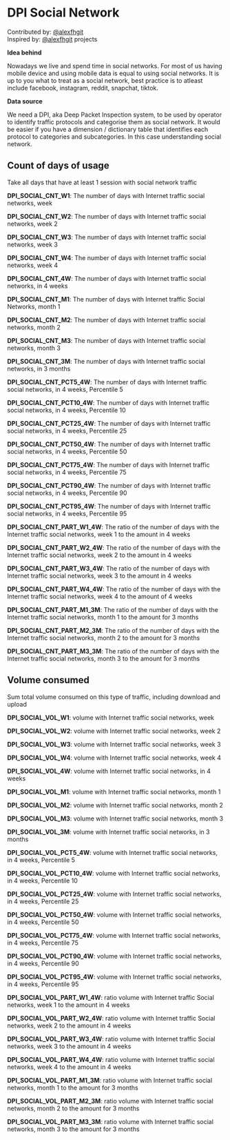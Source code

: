# DPI Social Network

Contributed by: [@alexfhgit](https://github.com/alexfhgit)<br> 
Inspired by: [@alexfhgit](https://github.com/alexfhgit) projects <br>

**Idea behind**

Nowadays we live and spend time in social networks. For most of us having mobile device and using mobile data is equal to using social networks. It is up to you what to treat as a social network, best practice is to atleast include facebook, instagram, reddit, snapchat, tiktok.

**Data source**

We need a DPI, aka Deep Packet Inspection system, to be used by operator to identify traffic protocols and categorise them as social network. It would be easier if you have a dimension / dictionary table that identifies each protocol to categories and subcategories. In this case understanding social network.

## Count of days of usage
Take all days that have at least 1 session with social network traffic

**DPI_SOCIAL_CNT_W1**:	The number of days with Internet traffic social networks, week

**DPI_SOCIAL_CNT_W2**:	The number of days with Internet traffic social networks, week 2

**DPI_SOCIAL_CNT_W3**:	The number of days with Internet traffic social networks, week 3

**DPI_SOCIAL_CNT_W4**:	The number of days with Internet traffic social networks, week 4

**DPI_SOCIAL_CNT_4W**:	The number of days with Internet traffic social networks, in 4 weeks

**DPI_SOCIAL_CNT_M1**:	The number of days with Internet traffic Social Networks, month 1

**DPI_SOCIAL_CNT_M2**:	The number of days with Internet traffic social networks, month 2

**DPI_SOCIAL_CNT_M3**:	The number of days with Internet traffic social networks, month 3

**DPI_SOCIAL_CNT_3M**:	The number of days with Internet traffic social networks, in 3 months

**DPI_SOCIAL_CNT_PCT5_4W**:	The number of days with Internet traffic social networks, in 4 weeks, Percentile 5

**DPI_SOCIAL_CNT_PCT10_4W**:	The number of days with Internet traffic social networks, in 4 weeks, Percentile 10

**DPI_SOCIAL_CNT_PCT25_4W**:	The number of days with Internet traffic social networks, in 4 weeks, Percentile 25

**DPI_SOCIAL_CNT_PCT50_4W**:	The number of days with Internet traffic social networks, in 4 weeks, Percentile 50

**DPI_SOCIAL_CNT_PCT75_4W**:	The number of days with Internet traffic social networks, in 4 weeks, Percentile 75

**DPI_SOCIAL_CNT_PCT90_4W**:	The number of days with Internet traffic social networks, in 4 weeks, Percentile 90

**DPI_SOCIAL_CNT_PCT95_4W**:	The number of days with Internet traffic social networks, in 4 weeks, Percentile 95

**DPI_SOCIAL_CNT_PART_W1_4W**:	The ratio of the number of days with the Internet traffic social networks, week 1 to the amount in 4 weeks

**DPI_SOCIAL_CNT_PART_W2_4W**:	The ratio of the number of days with the Internet traffic social networks, week 2 to the amount in 4 weeks

**DPI_SOCIAL_CNT_PART_W3_4W**:	The ratio of the number of days with Internet traffic social networks, week 3 to the amount in 4 weeks

**DPI_SOCIAL_CNT_PART_W4_4W**:	The ratio of the number of days with the Internet traffic social networks, week 4 to the amount of 4 weeks

**DPI_SOCIAL_CNT_PART_M1_3M**:	The ratio of the number of days with the Internet traffic social networks, month 1 to the amount for 3 months

**DPI_SOCIAL_CNT_PART_M2_3M**:	The ratio of the number of days with the Internet traffic social networks, month 2 to the amount for 3 months

**DPI_SOCIAL_CNT_PART_M3_3M**:	The ratio of the number of days with the Internet traffic social networks, month 3 to the amount for 3 months


## Volume consumed
Sum total volume consumed on this type of traffic, including download and upload

**DPI_SOCIAL_VOL_W1**:	volume with Internet traffic social networks, week

**DPI_SOCIAL_VOL_W2**:	volume with Internet traffic social networks, week 2

**DPI_SOCIAL_VOL_W3**:	volume with Internet traffic social networks, week 3

**DPI_SOCIAL_VOL_W4**:	volume with Internet traffic social networks, week 4

**DPI_SOCIAL_VOL_4W**:	volume with Internet traffic social networks, in 4 weeks

**DPI_SOCIAL_VOL_M1**:	volume with Internet traffic social networks, month 1

**DPI_SOCIAL_VOL_M2**:	volume with Internet traffic social networks, month 2

**DPI_SOCIAL_VOL_M3**:	volume with Internet traffic social networks, month 3

**DPI_SOCIAL_VOL_3M**:	volume with Internet traffic social networks, in 3 months

**DPI_SOCIAL_VOL_PCT5_4W**:	volume with Internet traffic social networks, in 4 weeks, Percentile 5

**DPI_SOCIAL_VOL_PCT10_4W**:	volume with Internet traffic social networks, in 4 weeks, Percentile 10

**DPI_SOCIAL_VOL_PCT25_4W**:	volume with Internet traffic social networks, in 4 weeks, Percentile 25

**DPI_SOCIAL_VOL_PCT50_4W**:	volume with Internet traffic social networks, in 4 weeks, Percentile 50

**DPI_SOCIAL_VOL_PCT75_4W**:	volume with Internet traffic social networks, in 4 weeks, Percentile 75

**DPI_SOCIAL_VOL_PCT90_4W**:	volume with Internet traffic social networks, in 4 weeks, Percentile 90

**DPI_SOCIAL_VOL_PCT95_4W**:	volume with Internet traffic social networks, in 4 weeks, Percentile 95

**DPI_SOCIAL_VOL_PART_W1_4W**:	ratio volume with Internet traffic Social networks, week 1 to the amount in 4 weeks

**DPI_SOCIAL_VOL_PART_W2_4W**:	ratio volume with Internet traffic Social networks, week 2 to the amount in 4 weeks

**DPI_SOCIAL_VOL_PART_W3_4W**:	ratio volume with Internet traffic Social networks, week 3 to the amount in 4 weeks

**DPI_SOCIAL_VOL_PART_W4_4W**:	ratio volume with Internet traffic social networks, week 4 to the amount in 4 weeks

**DPI_SOCIAL_VOL_PART_M1_3M**:	ratio volume with Internet traffic social networks, month 1 to the amount for 3 months

**DPI_SOCIAL_VOL_PART_M2_3M**:	ratio volume with Internet traffic social networks, month 2 to the amount for 3 months

**DPI_SOCIAL_VOL_PART_M3_3M**:	ratio volume with Internet traffic social networks, month 3 to the amount for 3 months

